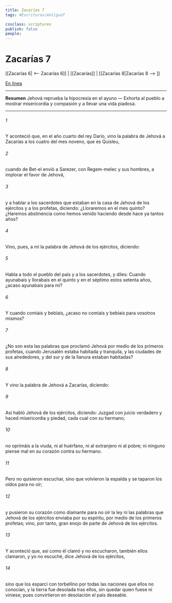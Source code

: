 ```yaml
---
title: Zacarías 7
tags: #Escrituras\AntiguoT

cssclass: scriptures
publish: false
people:
---
```


# Zacarías 7
[[Zacarías 6| <-- Zacarías 6]] | [[Zacarías]] | [[Zacarías 8|Zacarías 8 --> ]]

[En línea](https://churchofjesuschrist.org/study/scriptures/ot/zech/7?lang=spa)

---
__Resumen__
Jehová reprueba la hipocresía en el ayuno — Exhorta al pueblo a mostrar misericordia y compasión y a llevar una vida piadosa.

---
###### 1 
Y aconteció que, en el año cuarto del rey Darío, vino la palabra de Jehová a Zacarías a los cuatro  del mes noveno, que es Quisleu,

###### 2 
cuando  de Bet-el envió a Sarezer, con Regem-melec y sus hombres, a implorar el favor de Jehová,

###### 3 
y a hablar a los sacerdotes que estaban en la casa de Jehová de los ejércitos y a los profetas, diciendo: ¿Lloraremos en el mes quinto? ¿Haremos abstinencia como hemos venido haciendo desde hace ya tantos años?

###### 4 
Vino, pues, a mí la palabra de Jehová de los ejércitos, diciendo:

###### 5 
Habla a todo el pueblo del país y a los sacerdotes, y diles: Cuando ayunabais y llorabais en el quinto y en el séptimo  estos setenta años, ¿acaso ayunabais para mí?

###### 6 
Y cuando comíais y bebíais, ¿acaso no comíais y bebíais para vosotros mismos?

###### 7 
¿No son esta las palabras que proclamó Jehová por medio de los primeros profetas, cuando Jerusalén estaba habitada y tranquila, y las ciudades de sus alrededores, y del sur y de la llanura estaban habitadas?

###### 8 
Y vino la palabra de Jehová a Zacarías, diciendo:

###### 9 
Así habló Jehová de los ejércitos, diciendo: Juzgad con juicio verdadero y haced misericordia y piedad, cada cual con su hermano;

###### 10 
no oprimáis a la viuda, ni al huérfano, ni al extranjero ni al pobre; ni ninguno piense mal en su corazón contra su hermano.

###### 11 
Pero no quisieron escuchar, sino que volvieron la espalda y se taparon los oídos para no oír;

###### 12 
y pusieron su corazón como diamante para no oír la ley ni las palabras que Jehová de los ejércitos enviaba por su espíritu, por medio de los primeros profetas; vino, por tanto, gran enojo de parte de Jehová de los ejércitos.

###### 13 
Y aconteció que, así como él clamó y no escucharon, también ellos clamaron, y yo no escuché, dice Jehová de los ejércitos,

###### 14 
sino que los esparcí con torbellino por todas las naciones que ellos no conocían, y la tierra fue desolada tras ellos, sin quedar quien fuese ni viniese; pues convirtieron en desolación el país deseable.

